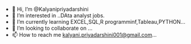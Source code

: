 - 👋 Hi, I’m @Kalyanipriyadarshini
- 👀 I’m interested in ..DAta analyst jobs.
- 🌱 I’m currently learning EXCEL,SQL,R programminf,Tableau,PYTHON...
- 💞️ I’m looking to collaborate on ...
- 📫 How to reach me kalyani.priyadarshini001@gmail.com...

<!---
Kalyanipriyadarshini/Kalyanipriyadarshini is a ✨ special ✨ repository because its `README.md` (this file) appears on your GitHub profile.
You can click the Preview link to take a look at your changes.
--->
